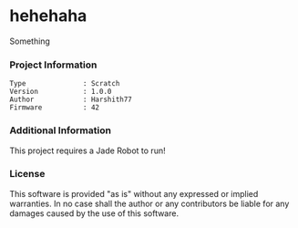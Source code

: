 hehehaha
================

Something

### Project Information
```
Type              : Scratch
Version           : 1.0.0
Author            : Harshith77
Firmware          : 42
```

### Additional Information
This project requires a Jade Robot to run!

### License
This software is provided "as is" without any expressed or implied warranties.  In no case shall the author or any contributors be liable for any damages caused by the use of this software.

